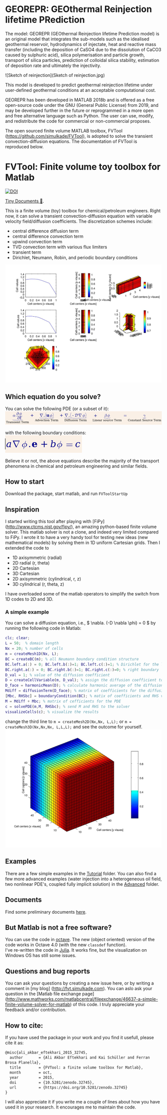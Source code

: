 # GEOREPR: GEOthermal Reinjection lifetime PRediction

The model: GEOREPR (GEOthermal Reinjection lifetime Prediction model) is an original model that integrates the sub-models such as the idealised geothermal reservoir, hydrodynamics of injectate, heat and reactive mass transfer (including the deposition of CaSO4 due to the dissolution of CaCO3 caused by sulphuric acid), silica polymerisation and particle growth, transport of silica particles, prediction of colloidal silica stability, estimation of deposition rate and ultimately the injectivity.

![Sketch of reinjection](Sketch of reinjection.jpg)

This model is developed to predict geothermal reinjection lifetime under user-defined geothermal conditions at an acceptable computational cost. 

GEOREPR has been developed in MATLAB 2018b and is offered as a free open-source code under the GNU (General Public License) from 2019, and may be developed further in the future or reprogrammed in a more open and free alternative language such as Python. The user can use, modify, and redistribute the code for commercial or non-commercial proposes.

The open sourced finite volume MATLAB toolbox, FVTool (https://github.com/simulkade/FVTool), is adopted to solve the transient convection-diffusion equations. The documentation of FVTool is reproduced below.

# FVTool: Finite volume toy toolbox for Matlab

[![DOI](https://zenodo.org/badge/doi/10.5281/zenodo.18156.svg)](http://dx.doi.org/10.5281/zenodo.18156)

[Tiny Documents :blue_book:](http://htmlpreview.github.io/?https://github.com/simulkade/FVTool/blob/master/html/FVTdemo.html).

This is a finite volume (toy) toolbox for chemical/petroleum engineers.
Right now, it can solve a transient convection-diffusion equation with variable velocity field/diffusion coefficients. The discretization schemes
include:
  * central difference diffusion term
  * central difference convection term
  * upwind convection term
  * TVD convection term with various flux limiters
  * transient term
  * Dirichlet, Neumann, Robin, and periodic boundary conditions

![diffusion pde](FVTool/Tests/diff_pde.jpg)

## Which equation do you solve?
You can solve the following PDE (or a subset of it):  
![advection diffusion](FVTool/pde.png)

with the following boundary conditions:  
![boundary condition](FVTool/boundarycond.png)

Believe it or not, the above equations describe the majority of the transport phenomena in chemical and petroleum engineering and similar fields.

## How to start
Download the package, start matlab, and run
   `FVToolStartUp`

## Inspiration
I started writing this tool after playing with [FiPy] (http://www.ctcms.nist.gov/fipy/), an amazing python-based finite volume solver.
This matlab solver is not a clone, and indeed very limited compared to FiPy.
I wrote it to have a very handy tool for testing new ideas (new mathematical models) by solving them in 1D uniform Cartesian grids.
Then I extended the code to
  * 1D axisymmetric (radial)
  * 2D radial (r, theta)
  * 2D Cartesian
  * 3D Cartesian
  * 2D axisymmetric (cylindrical, r, z)
  * 3D cylindrical (r, theta, z)

I have overloaded some of the matlab operators to simplify the switch from 1D codes to 2D and 3D.

### A simple example
You can solve a diffusion equation, i.e., $ \nabla. (-D \nabla \phi) = 0 $ by running the following code in Matlab:
```matlab
clc; clear;
L = 50;  % domain length
Nx = 20; % number of cells
m = createMesh1D(Nx, L);
BC = createBC(m); % all Neumann boundary condition structure
BC.left.a(:) = 0; BC.left.b(:)=1; BC.left.c(:)=1; % Dirichlet for the left boundary
BC.right.a(:) = 0; BC.right.b(:)=1; BC.right.c(:)=0; % right boundary
D_val = 1; % value of the diffusion coefficient
D = createCellVariable(m, D_val); % assign the diffusion coefficient to the cells
D_face = harmonicMean(D); % calculate harmonic average of the diffusion coef on the cell faces
Mdiff = diffusionTerm(D_face); % matrix of coefficients for the diffusion term
[Mbc, RHSbc] = boundaryCondition(BC); % matix of coefficients and RHS vector for the BC
M = Mdiff + Mbc; % matrix of cefficients for the PDE
c = solvePDE(m,M, RHSbc); % send M and RHS to the solver
visualizeCells(c); % visualize the results
```
change the third line to `m = createMesh2D(Nx,Nx, L,L);` or `m = createMesh3D(Nx,Nx,Nx, L,L,L);` and see the outcome for yourself.  
![diff 3D](FVTool/Tests/diff_pde_3d.jpg)

## Examples
There are a few simple examples in the [Tutorial](https://github.com/simulkade/FVTool/tree/master/Examples/Tutorial) folder.
You can also find a few more advanced examples (water injection into a heterogeneous oil field, two nonlinear PDE's, coupled
fully implicit solution) in the [Advanced](https://github.com/simulkade/FVTool/tree/master/Examples/Advanced) folder.

## Documents
Find some preliminary documents [here](http://htmlpreview.github.io/?https://github.com/simulkade/FVTool/blob/master/html/FVTdemo.html).


## But Matlab is not a free software?
You can use the code in [octave](http://www.gnu.org/software/octave/). The new (object oriented) version of the code works in Octave 4.0 (with the new `classdef` function).  
I've re-written the code in [Julia](http://julialang.org/). It works fine, but the visualization on Windows OS has still some issues.

## Questions and bug reports
You can ask your questions by creating a new issue here, or by writing a comment in [my blog] (http://fvt.simulkade.com). You can aslo ask your question in the [Matlab file exchange page] (http://www.mathworks.com/matlabcentral/fileexchange/46637-a-simple-finite-volume-solver-for-matlab) of this code. I truly appreciate your feedback and/or contribution.

## How to cite:
If you have used the package in your work and you find it usefull, please cite it as:
```
@misc{ali_akbar_eftekhari_2015_32745,
  author       = {Ali Akbar Eftekhari and Kai Schüller and Ferran Brosa Planella},
  title        = {FVTool: a finite volume toolbox for Matlab},
  month        = oct,
  year         = 2015,
  doi          = {10.5281/zenodo.32745},
  url          = {https://doi.org/10.5281/zenodo.32745}
}
```
I will also appreciate it if you write me a couple of lines about how you have used it in your research. It encourages me to maintain the code.
